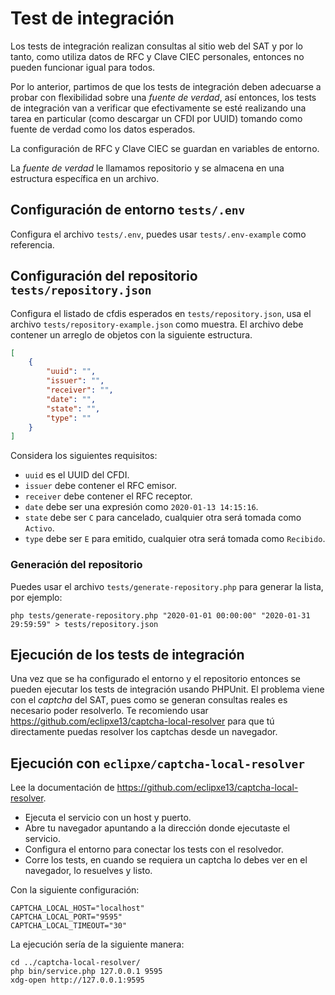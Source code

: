 # Test de integración

Los tests de integración realizan consultas al sitio web del SAT y por lo tanto, como utiliza datos de RFC y Clave CIEC
personales, entonces no pueden funcionar igual para todos.

Por lo anterior, partimos de que los tests de integración deben adecuarse a probar con flexibilidad sobre
una *fuente de verdad*, así entonces, los tests de integración van a verificar que efectivamente se esté
realizando una tarea en particular (como descargar un CFDI por UUID) tomando como fuente de verdad como
los datos esperados.

La configuración de RFC y Clave CIEC se guardan en variables de entorno.

La *fuente de verdad* le llamamos repositorio y se almacena en una estructura específica en un archivo.

## Configuración de entorno `tests/.env`

Configura el archivo `tests/.env`, puedes usar `tests/.env-example` como referencia.

## Configuración del repositorio `tests/repository.json`

Configura el listado de cfdis esperados en `tests/repository.json`,
usa el archivo `tests/repository-example.json` como muestra.
El archivo debe contener un arreglo de objetos con la siguiente estructura.

```json
[
    {
        "uuid": "",
        "issuer": "",
        "receiver": "",
        "date": "",
        "state": "",
        "type": ""
    }
]
```

Considera los siguientes requisitos:

* `uuid` es el UUID del CFDI.
* `issuer` debe contener el RFC emisor.
* `receiver` debe contener el RFC receptor.
* `date` debe ser una expresión como `2020-01-13 14:15:16`.
* `state` debe ser `C` para cancelado, cualquier otra será tomada como `Activo`.
* `type` debe ser `E` para emitido, cualquier otra será tomada como `Recibido`.

### Generación del repositorio

Puedes usar el archivo `tests/generate-repository.php` para generar la lista, por ejemplo:

```shell
php tests/generate-repository.php "2020-01-01 00:00:00" "2020-01-31 29:59:59" > tests/repository.json
```

## Ejecución de los tests de integración

Una vez que se ha configurado el entorno y el repositorio entonces se pueden ejecutar los tests de integración
usando PHPUnit. El problema viene con el *captcha* del SAT, pues como se generan consultas reales es necesario
poder resolverlo. Te recomiendo usar <https://github.com/eclipxe13/captcha-local-resolver> para que tú
directamente puedas resolver los captchas desde un navegador.

## Ejecución con `eclipxe/captcha-local-resolver`

Lee la documentación de <https://github.com/eclipxe13/captcha-local-resolver>.

- Ejecuta el servicio con un host y puerto.
- Abre tu navegador apuntando a la dirección donde ejecutaste el servicio.
- Configura el entorno para conectar los tests con el resolvedor.
- Corre los tests, en cuando se requiera un captcha lo debes ver en el navegador, lo resuelves y listo.

Con la siguiente configuración:

```dotenv
CAPTCHA_LOCAL_HOST="localhost"
CAPTCHA_LOCAL_PORT="9595"
CAPTCHA_LOCAL_TIMEOUT="30"
```

La ejecución sería de la siguiente manera:

```shell
cd ../captcha-local-resolver/
php bin/service.php 127.0.0.1 9595
xdg-open http://127.0.0.1:9595
```
